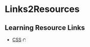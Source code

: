 # Links2Resources
## Learning Resource Links
- [CSS](https://github.com/KingPegasus/Links2Resources/blob/master/CSS.md) <a href="https://github.com/KingPegasus/Links2Resources/blob/master/CSS.md" target="_blank"><img src= "https://www.shareicon.net/data/48x48/2015/09/08/97876_css_512x512.png" alt="CSS-logo" width="10" height="12"></a>
